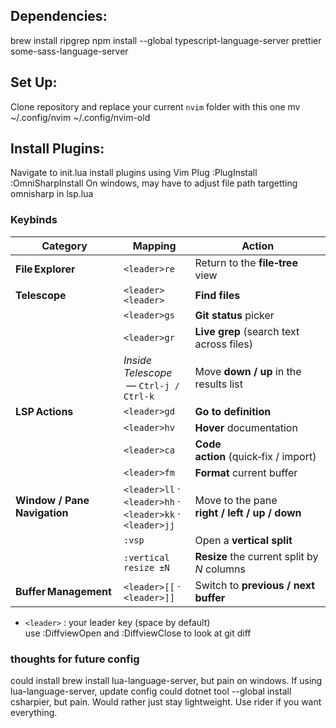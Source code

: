 ## Dependencies:
brew install ripgrep
npm install --global typescript-language-server prettier some-sass-language-server

## Set Up:
Clone repository and replace your current `nvim` folder with this one
mv ~/.config/nvim ~/.config/nvim-old

## Install Plugins:
Navigate to init.lua
install plugins using Vim Plug
:PlugInstall
:OmniSharpInstall
On windows, may have to adjust file path targetting omnisharp in lsp.lua

### Keybinds
| Category                   | Mapping                                   | Action                                                                  |
|----------------------------|-------------------------------------------|-------------------------------------------------------------------------|
| **File Explorer**           | `<leader>re`                              | Return to the **file‑tree** view                                        |
| **Telescope**              | `<leader><leader>`                        | **Find files**                                                          |
|                            | `<leader>gs`                              | **Git status** picker                                                   |
|                            | `<leader>gr`                              | **Live grep** (search text across files)                                |
|                            | *Inside Telescope* &nbsp;—&nbsp;`Ctrl‑j / Ctrl‑k` | Move **down / up** in the results list                                  |
| **LSP Actions**            | `<leader>gd`                              | **Go to definition**                                                    |
|                            | `<leader>hv`                              | **Hover** documentation                                                 |
|                            | `<leader>ca`                              | **Code action** (quick‑fix / import)                                    |
|                            | `<leader>fm`                              | **Format** current buffer                                               |
| **Window / Pane Navigation** | `<leader>ll` · `<leader>hh` · `<leader>kk` · `<leader>jj` | Move to the pane **right / left / up / down**                           |
|                            | `:vsp`                                    | Open a **vertical split**                                               |
|                            | `:vertical resize ±N`                     | **Resize** the current split by *N* columns                             |
| **Buffer Management**       | `<leader>[[` · `<leader>]]`               | Switch to **previous / next buffer**                                    |

- `<leader>` : your leader key (space by default)  
use :DiffviewOpen and :DiffviewClose to look at git diff

### thoughts for future config
could install brew install lua-language-server, but pain on windows. If using lua-language-server, update config
could dotnet tool --global install csharpier, but pain. Would rather just stay lightweight. Use rider if you want everything.
